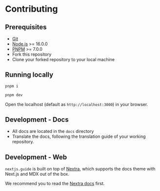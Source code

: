 # Contributing

## Prerequisites

- [Git](https://git-scm.com/)
- [Node.js](https://nodejs.org/en/) >= 16.0.0
- [PNPM](https://pnpm.io/) >= 7.0.0
- Fork this repository
- Clone your forked repository to your local machine

## Running locally

```bash
pnpm i

pnpm dev
```

Open the localhost (default as `http://localhost:3000`) in your browser.

## Development - Docs

- All docs are located in the `docs` directory
- Translate the docs, following the translation guide of your working repository.

## Development - Web

`nextjs.guide` is built on top of [Nextra](https://github.com/shuding/nextra), which supports the docs theme with Next.js and MDX out of the box.

We recommend you to read the [Nextra docs](https://nextra.site/docs/docs-theme/start) first.
